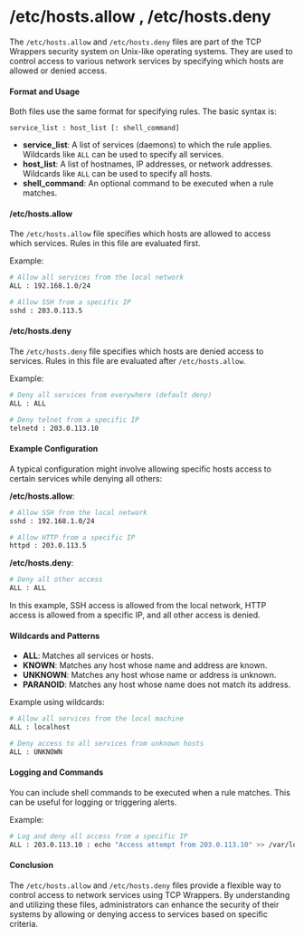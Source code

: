 # /etc/hosts.allow , /etc/hosts.deny

The `/etc/hosts.allow` and `/etc/hosts.deny` files are part of the TCP Wrappers security system on Unix-like operating systems. They are used to control access to various network services by specifying which hosts are allowed or denied access.

#### Format and Usage

Both files use the same format for specifying rules. The basic syntax is:

```
service_list : host_list [: shell_command]
```

- **service_list**: A list of services (daemons) to which the rule applies. Wildcards like `ALL` can be used to specify all services.
- **host_list**: A list of hostnames, IP addresses, or network addresses. Wildcards like `ALL` can be used to specify all hosts.
- **shell_command**: An optional command to be executed when a rule matches.

#### /etc/hosts.allow

The `/etc/hosts.allow` file specifies which hosts are allowed to access which services. Rules in this file are evaluated first.

Example:

```sh
# Allow all services from the local network
ALL : 192.168.1.0/24

# Allow SSH from a specific IP
sshd : 203.0.113.5
```

#### /etc/hosts.deny

The `/etc/hosts.deny` file specifies which hosts are denied access to services. Rules in this file are evaluated after `/etc/hosts.allow`.

Example:

```sh
# Deny all services from everywhere (default deny)
ALL : ALL

# Deny telnet from a specific IP
telnetd : 203.0.113.10
```

#### Example Configuration

A typical configuration might involve allowing specific hosts access to certain services while denying all others:

**/etc/hosts.allow**:

```sh
# Allow SSH from the local network
sshd : 192.168.1.0/24

# Allow HTTP from a specific IP
httpd : 203.0.113.5
```

**/etc/hosts.deny**:

```sh
# Deny all other access
ALL : ALL
```

In this example, SSH access is allowed from the local network, HTTP access is allowed from a specific IP, and all other access is denied.

#### Wildcards and Patterns

- **ALL**: Matches all services or hosts.
- **KNOWN**: Matches any host whose name and address are known.
- **UNKNOWN**: Matches any host whose name or address is unknown.
- **PARANOID**: Matches any host whose name does not match its address.

Example using wildcards:

```sh
# Allow all services from the local machine
ALL : localhost

# Deny access to all services from unknown hosts
ALL : UNKNOWN
```

#### Logging and Commands

You can include shell commands to be executed when a rule matches. This can be useful for logging or triggering alerts.

Example:

```sh
# Log and deny all access from a specific IP
ALL : 203.0.113.10 : echo "Access attempt from 203.0.113.10" >> /var/log/tcpwrappers.log
```

#### Conclusion

The `/etc/hosts.allow` and `/etc/hosts.deny` files provide a flexible way to control access to network services using TCP Wrappers. By understanding and utilizing these files, administrators can enhance the security of their systems by allowing or denying access to services based on specific criteria.
